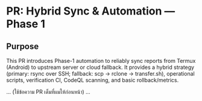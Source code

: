 # PR: Hybrid Sync & Automation — Phase 1

## Purpose
This PR introduces Phase-1 automation to reliably sync reports from Termux (Android) to upstream server or cloud fallback. It provides a hybrid strategy (primary: rsync over SSH; fallback: scp -> rclone -> transfer.sh), operational scripts, verification CI, CodeQL scanning, and basic rollback/metrics.

... (ใช้ข้อความ PR เต็มที่ผมให้ก่อนหน้า) ...
